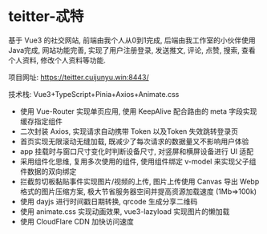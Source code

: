 # teitter-忒特 
基于 Vue3 的社交网站, 前端由我个人从0到1完成,  后端由我工作室的小伙伴使用Java完成, 网站功能完善, 实现了用户注册登录, 发送推文, 评论, 点赞, 搜索, 查看个人资料, 修改个人资料等功能.

项目网址: https://teitter.cuijunyu.win:8443/

技术栈:  Vue3+TypeScript+Pinia+Axios+Animate.css

- 使用 Vue-Router 实现单页应用, 使用 KeepAlive 配合路由的 meta 字段实现缓存指定组件
- 二次封装 Axios, 实现请求自动携带 Token 以及Token 失效跳转登录页
- 首页实现无限滚动无缝加载, 既减少了每次请求的数据量又不影响用户体验
- app 挂载时与窗口尺寸变化时判断设备尺寸, 对竖屏和横屏设备进行 UI 适配 
- 采用组件化思维, 复用多次使用的组件, 使用组件绑定 v-model 来实现父子组件数据的双向绑定
- 拦截剪切板黏贴事件实现图片/视频的上传, 图片上传使用 Canvas 导出 Webp 格式的图片压缩方案, 极大节省服务器空间并提高资源加载速度 (1Mb=>100k)
- 使用 dayjs 进行时间戳日期转换, qrcode 生成分享二维码 
- 使用 animate.css 实现动画效果, vue3-lazyload 实现图片的懒加载
- 使用 CloudFlare CDN 加快访问速度
